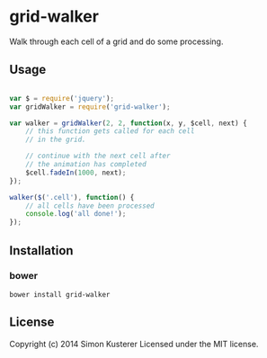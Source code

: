 # grid-walker

Walk through each cell of a grid and do some processing.

## Usage

```javascript

var $ = require('jquery');
var gridWalker = require('grid-walker');

var walker = gridWalker(2, 2, function(x, y, $cell, next) {
    // this function gets called for each cell
    // in the grid.

    // continue with the next cell after
    // the animation has completed
    $cell.fadeIn(1000, next);
});

walker($('.cell'), function() {
    // all cells have been processed
    console.log('all done!');
});

```

## Installation

### bower

```bower install grid-walker```


## License
Copyright (c) 2014 Simon Kusterer
Licensed under the MIT license.
